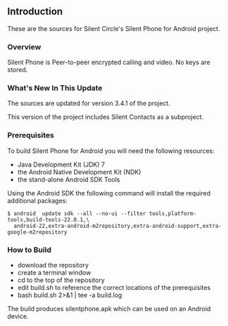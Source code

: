 ## Introduction

These are the sources for Silent Circle's Silent Phone for Android project.

### Overview

Silent Phone is Peer-to-peer encrypted calling and video. No keys are stored.

### What's New In This Update

The sources are updated for version 3.4.1 of the project.

This version of the project includes Silent Contacts as a subproject.

### Prerequisites

To build Silent Phone for Android you will need the following resources:

- Java Development Kit (JDK) 7
- the Android Native Development Kit (NDK)
- the stand-alone Android SDK Tools

Using the Android SDK the following command will install the required additional packages:

```
$ android  update sdk --all --no-ui --filter tools,platform-tools,build-tools-22.0.1,\
  android-22,extra-android-m2repository,extra-android-support,extra-google-m2repository
```

### How to Build

- download the repository
- create a terminal window
- cd to the top of the repository
- edit build.sh to reference the correct locations of the prerequisites
- bash build.sh 2>&1 | tee -a build.log

The build produces silentphone.apk which can be used on an Android device.
